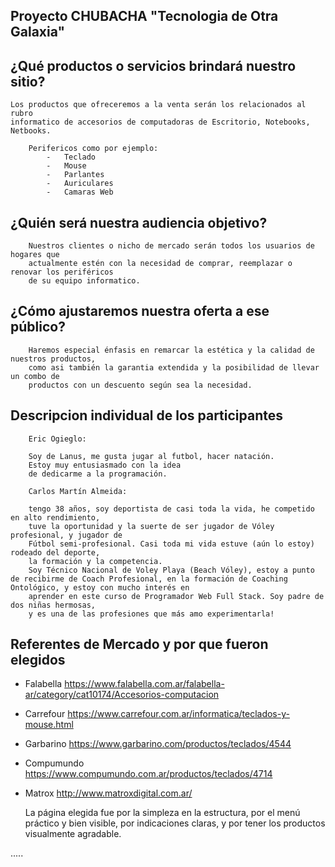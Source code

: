 
## Proyecto   CHUBACHA "Tecnologia de Otra Galaxia"

## ¿Qué productos o servicios brindará nuestro sitio?
    Los productos que ofreceremos a la venta serán los relacionados al rubro 
    informatico de accesorios de computadoras de Escritorio, Notebooks, Netbooks.
        
        Perifericos como por ejemplo:
            -	Teclado
            -	Mouse
            -	Parlantes
            -	Auriculares
            -	Camaras Web

## ¿Quién será nuestra audiencia objetivo? 
        Nuestros clientes o nicho de mercado serán todos los usuarios de hogares que 
        actualmente estén con la necesidad de comprar, reemplazar o renovar los periféricos 
        de su equipo informatico.

## ¿Cómo ajustaremos nuestra oferta a ese público?
        Haremos especial énfasis en remarcar la estética y la calidad de nuestros productos, 
        como asi también la garantia extendida y la posibilidad de llevar un combo de 
        productos con un descuento según sea la necesidad.

## Descripcion individual de los participantes 

        Eric Ogieglo:

        Soy de Lanus, me gusta jugar al futbol, hacer natación. 
        Estoy muy entusiasmado con la idea 
        de dedicarme a la programación.

        Carlos Martín Almeida: 
        
        tengo 38 años, soy deportista de casi toda la vida, he competido en alto rendimiento,
        tuve la oportunidad y la suerte de ser jugador de Vóley profesional, y jugador de 
        Fútbol semi-profesional. Casi toda mi vida estuve (aún lo estoy) rodeado del deporte,
        la formación y la competencia. 
        Soy Técnico Nacional de Voley Playa (Beach Vóley), estoy a punto de recibirme de Coach Profesional, en la formación de Coaching Ontológico, y estoy con mucho interés en 
        aprender en este curso de Programador Web Full Stack. Soy padre de dos niñas hermosas,
        y es una de las profesiones que más amo experimentarla!


## Referentes de Mercado y por que fueron elegidos

-	Falabella     https://www.falabella.com.ar/falabella-ar/category/cat10174/Accesorios-computacion
-	Carrefour     https://www.carrefour.com.ar/informatica/teclados-y-mouse.html
-	Garbarino     https://www.garbarino.com/productos/teclados/4544
-	Compumundo    https://www.compumundo.com.ar/productos/teclados/4714

-	 Matrox       http://www.matroxdigital.com.ar/

        La página elegida fue por la simpleza en la estructura, por el menú práctico y bien visible, por indicaciones claras, y por tener los productos visualmente agradable. 


.....
 
